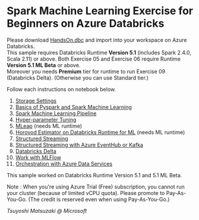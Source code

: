 # Spark Machine Learning Exercise for Beginners on Azure Databricks

Please download [HandsOn.dbc](https://github.com/tsmatz/azure-databricks-exercise/raw/master/HandsOn.dbc) and import into your workspace on Azure Databricks.    
This sample requires Databricks Runtime **Version 5.1** (includes Spark 2.4.0, Scala 2.11) or above. Both Exercise 05 and Exercise 06 require Runtime **Version 5.1 ML Beta** or above.    
Moreover you needs **Premium** tier for runtime to run Exercise 09 (Databricks Delta). (Otherwise you can use Standard tier.)

Follow each instructions on notebook below.

1. [Storage Settings](https://databricks-hol.azurewebsites.net/basics/exercise01-blob.html)
2. [Basics of Pyspark and Spark Machine Learning](https://databricks-hol.azurewebsites.net/basics/exercise02-pyspark-dataframe.html)
3. [Spark Machine Learning Pipeline](https://databricks-hol.azurewebsites.net/basics/exercise03-sparkml-pipeline.html)
4. [Hyper-parameter Tuning](https://databricks-hol.azurewebsites.net/basics/exercise04-hyperparams-tuning.html)
5. [MLeap](https://databricks-hol.azurewebsites.net/basics/exercise05-mleap.html) (needs ML runtime)
6. [Horovod Estimator on Databricks Runtime for ML](https://databricks-hol.azurewebsites.net/basics/exercise06-horovod-estimator.html) (needs ML runtime)
7. [Structured Streaming](https://databricks-hol.azurewebsites.net/basics/exercise07-structured-streaming.html)
8. [Structured Streaming with Azure EventHub or Kafka](https://databricks-hol.azurewebsites.net/basics/exercise08-streaming-eventhub.html)
9. [Databricks Delta](https://databricks-hol.azurewebsites.net/basics/exercise09-databricks-delta.html)
10. [Work with MLFlow](https://databricks-hol.azurewebsites.net/basics/exercise10-mlflow.html)
11. [Orchestration with Azure Data Services](https://databricks-hol.azurewebsites.net/basics/exercise11-orchestration.html)

This sample worked on Databricks Runtime Version 5.1 and 5.1 ML Beta.

Note : When you're using Azure Trial (Free) subscription, you cannot run your cluster (because of limited vCPU quota). Please promote to Pay-As-You-Go. (The credit is reserved even when using Pay-As-You-Go.)

*Tsuyoshi Matsuzaki @ Microsoft*
